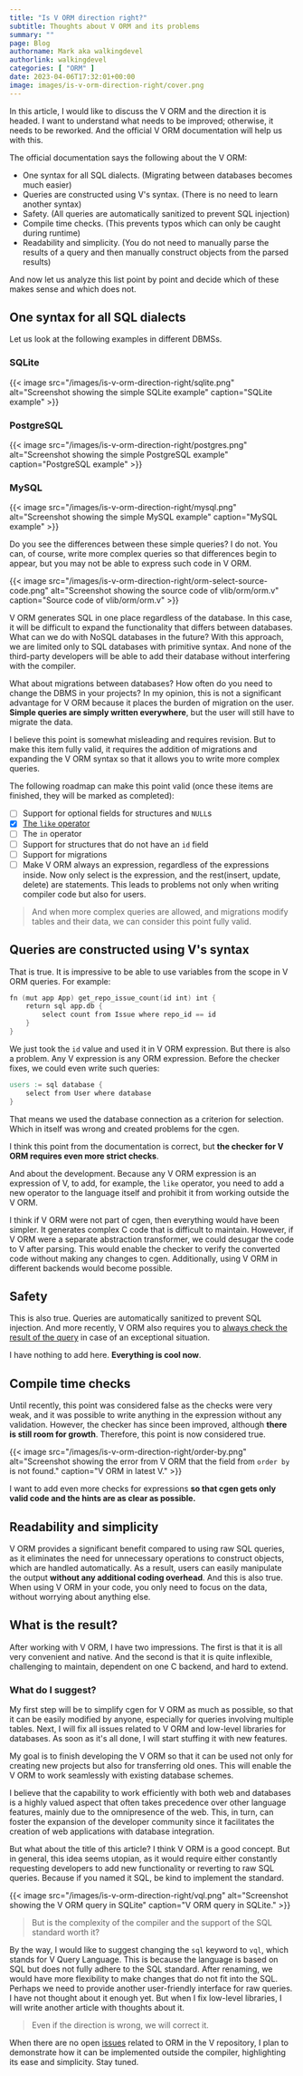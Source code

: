 ```yaml
---
title: "Is V ORM direction right?"
subtitle: Thoughts about V ORM and its problems
summary: ""
page: Blog
authorname: Mark aka walkingdevel
authorlink: walkingdevel
categories: [ "ORM" ]
date: 2023-04-06T17:32:01+00:00
image: images/is-v-orm-direction-right/cover.png
---
```


In this article, I would like to discuss the V ORM and the direction it is headed.
I want to understand what needs to be improved; otherwise, it needs to be reworked.
And the official V ORM documentation will help us with this.

The official documentation says the following about the V ORM:

- One syntax for all SQL dialects. (Migrating between databases becomes much easier)
- Queries are constructed using V's syntax. (There is no need to learn another syntax)
- Safety. (All queries are automatically sanitized to prevent SQL injection)
- Compile time checks. (This prevents typos which can only be caught during runtime)
- Readability and simplicity.
  (You do not need to manually parse the results of a query and then manually construct
  objects from the parsed results)

And now let us analyze this list point by point and decide which of these makes sense
and which does not.

## One syntax for all SQL dialects

Let us look at the following examples in different DBMSs.

### SQLite

{{< image src="/images/is-v-orm-direction-right/sqlite.png"
    alt="Screenshot showing the simple SQLite example"
    caption="SQLite example" >}}

### PostgreSQL

{{< image src="/images/is-v-orm-direction-right/postgres.png"
    alt="Screenshot showing the simple PostgreSQL example"
    caption="PostgreSQL example" >}}

### MySQL

{{< image src="/images/is-v-orm-direction-right/mysql.png"
    alt="Screenshot showing the simple MySQL example"
    caption="MySQL example" >}}

Do you see the differences between these simple queries?
I do not.
You can, of course, write more complex queries so that differences begin to appear,
but you may not be able to express such code in V ORM.

{{< image src="/images/is-v-orm-direction-right/orm-select-source-code.png"
alt="Screenshot showing the source code of vlib/orm/orm.v"
caption="Source code of vlib/orm/orm.v" >}}

V ORM generates SQL in one place regardless of the database.
In this case, it will be difficult to expand the functionality that differs between databases.
What can we do with NoSQL databases in the future? With this approach,
we are limited only to SQL databases with primitive syntax.
And none of the third-party developers will be able to add their database without interfering with the compiler.

What about migrations between databases?
How often do you need to change the DBMS in your projects?
In my opinion, this is not a significant advantage for V ORM because it places the burden of
migration on the user.
**Simple queries are simply written everywhere**, but the user will still have to migrate the data.

I believe this point is somewhat misleading and requires revision.
But to make this item fully valid, it requires the addition of migrations
and expanding the V ORM syntax so that it allows you to write more complex queries.

The following roadmap can make this point valid
(once these items are finished, they will be marked as completed):

- [ ] Support for optional fields for structures and `NULL`s
- [x] [The `like` operator](https://github.com/vlang/v/pull/18020)
- [ ] The `in` operator
- [ ] Support for structures that do not have an `id` field
- [ ] Support for migrations
- [ ] Make V ORM always an expression, regardless of the expressions inside.
  Now only select is the expression, and the rest(insert, update, delete) are statements.
  This leads to problems not only when writing compiler code but also for users.

> And when more complex queries are allowed,
> and migrations modify tables and their data, we can consider this point fully valid.

## Queries are constructed using V's syntax

That is true.
It is impressive to be able to use variables from the scope in V ORM queries.
For
example:

```v
fn (mut app App) get_repo_issue_count(id int) int {
	return sql app.db {
		select count from Issue where repo_id == id
	}
}
```

We just took the `id` value and used it in V ORM expression. But there is also a problem.
Any V expression is any ORM expression. Before the checker fixes, we could even write such queries:

```v
users := sql database {
	select from User where database
}
```

That means we used the database connection as a criterion for selection.
Which in itself was wrong and created problems for the cgen.

I think this point from the documentation is correct,
but **the checker for V ORM requires even more strict checks**.

And about the development. Because any V ORM expression is an expression of V,
to add, for example, the `like` operator, you need to add
a new operator to the language itself and prohibit it from working outside the V ORM.

I think if V ORM were not part of cgen, then everything would have been simpler.
It generates complex C code that is difficult to maintain.
However, if V ORM were a separate abstraction transformer,
we could desugar the code to V after parsing.
This would enable the checker to verify the converted code without making any changes to cgen.
Additionally, using V ORM in different backends would become possible.

## Safety

This is also true. Queries are automatically sanitized to prevent SQL injection.
And more recently, V ORM also requires you to
[always check the result of the query](https://github.com/vlang/v/pull/17871)
in case of an exceptional situation.

I have nothing to add here. **Everything is cool now**.

## Compile time checks

Until recently, this point was considered false as the checks were very weak,
and it was possible to write anything in the expression without any validation.
However, the checker has since been improved, although **there is still room for growth**.
Therefore, this point is now considered true.

{{< image src="/images/is-v-orm-direction-right/order-by.png"
    alt="Screenshot showing the error from V ORM that the field from `order by` is not found."
    caption="V ORM in latest V." >}}

I want to add even more checks for expressions
**so that cgen gets only valid code and the hints are as clear as possible.**

## Readability and simplicity

V ORM provides a significant benefit compared to using raw SQL queries,
as it eliminates the need for unnecessary operations to construct objects,
which are handled automatically. As a result,
users can easily manipulate the output **without any additional coding overhead**.
And this is also true. When using V ORM in your code,
you only need to focus on the data, without worrying about anything else.

## What is the result?

After working with V ORM, I have two impressions.
The first is that it is all very convenient and native.
And the second is that it is quite inflexible, challenging to maintain,
dependent on one C backend, and hard to extend.

### What do I suggest?

My first step will be to simplify cgen for V ORM as much as possible,
so that it can be easily modified by anyone, especially for queries involving multiple tables.
Next, I will fix all issues related to V ORM and low-level libraries for databases.
As soon as it's all done, I will start stuffing it with new features.

My goal is to finish developing the V ORM so that it can be used not only for creating new projects
but also for transferring old ones.
This will enable the V ORM to work seamlessly with existing database schemes.

I believe that the capability to work efficiently with both web and databases
is a highly valued aspect that often takes precedence over other language features,
mainly due to the omnipresence of the web.
This, in turn, can foster the expansion of the developer community
since it facilitates the creation of web applications with database integration.

But what about the title of this article? I think V ORM is a good concept.
But in general, this idea seems utopian,
as it would require either constantly requesting developers
to add new functionality or reverting to raw SQL queries.
Because if you named it SQL, be kind to implement the standard.

{{< image src="/images/is-v-orm-direction-right/vql.png"
    alt="Screenshot showing the V ORM query in SQLite"
    caption="V ORM query in SQLite." >}}

> But is the complexity of the compiler and the support of the SQL standard worth it?

By the way, I would like to suggest changing the `sql` keyword to `vql`,
which stands for V Query Language.
This is because the language is based on SQL
but does not fully adhere to the SQL standard.
After renaming, we would have more flexibility to make changes that do not fit into the SQL.
Perhaps we need to provide another user-friendly interface for raw queries.
I have not thought about it enough yet.
But when I fix low-level libraries,
I will write another article with thoughts about it.

> Even if the direction is wrong, we will correct it.

When there are no open [issues](https://github.com/vlang/v/issues?q=is%3Aissue+is%3Aopen+orm)
related to ORM in the V repository,
I plan to demonstrate how it can be implemented outside the compiler,
highlighting its ease and simplicity. Stay tuned.
